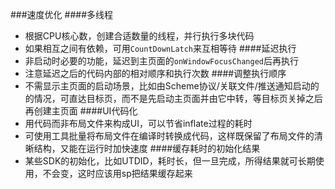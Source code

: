 ###速度优化
####多线程
- 根据CPU核心数，创建合适数量的线程，并行执行多块代码
- 如果相互之间有依赖，可用```CountDownLatch```来互相等待
####延迟执行
- 非启动时必要的功能，延迟到主页面的```onWindowFocusChanged```后再执行
- 注意延迟之后的代码内部的相对顺序和执行次数
####调整执行顺序
- 不需显示主页面的启动场景，比如由Scheme协议/关联文件/推送通知启动的的情况，可直达目标页，而不是先启动主页面并由它中转，等目标页关掉之后再创建主页面
####UI代码化
- 用代码而非布局文件来构成UI，可以节省inflate过程的耗时
- 可使用工具批量将布局文件在编译时转换成代码，这样既保留了布局文件的清晰结构，又能在运行时加快速度
####缓存耗时的初始化结果
- 某些SDK的初始化，比如UTDID，耗时长，但一旦完成，所得结果就可长期使用，不会变，这时应该用sp把结果缓存起来
